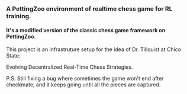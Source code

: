 ### A PettingZoo environment of realtime chess game for RL training.
#### It's a modified version of the classic chess game framework on PettingZoo.

This project is an infrastruture setup for the idea of Dr. Tillquist at Chico State: 


Evolving Decentralized Real-Time Chess Strategies.


P.S. Still fixing a bug where sometimes the game won't end after checkmate, and it keeps going until all the pieces are captured.

